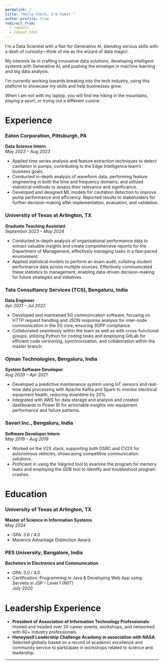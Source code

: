 ```yaml
---
permalink: /
title: "Hello there, I'm Sumit "
author_profile: true
redirect_from: 
  - /about/
  - /about.html
---
```


I'm a Data Scientist with a flair for Generative AI, blending serious skills with a dash of curiosity—think of me as the wizard of data magic!.

My interests lie in crafting innovative data solutions, developing intelligent systems with Generative AI, and pushing the envelope in machine learning and big data analysis.

I'm currently working towards breaking into the tech industry, using this platform to showcase my skills and help businesses grow.

When I am not with my laptop, you will find me hiking in the mountains, playing a sport, or trying out a different cuisine.

# Experience

### Eaton Corporation, Pittsburgh, PA
**Data Science Intern**  
*May 2023 – Aug 2023*  
- Applied time series analysis and feature extraction techniques to detect cavitation in pumps, contributing to the Edge Intelligence team’s business goals.
- Conducted in-depth analysis of waveform data, performing feature engineering in both the time and frequency domains, and utilized statistical methods to assess their relevance and significance.
- Developed and designed ML models for cavitation detection to improve pump performance and efficiency. Reported results to stakeholders for further decision-making after implementation, evaluation, and validation.

### University of Texas at Arlington, TX
**Graduate Teaching Assistant**  
*September 2023 – May 2024*  
- Conducted in-depth analysis of organizational performance data to extract valuable insights and create comprehensive reports for the Department of Management, effectively managing tasks in a fast-paced environment.
- Applied statistical models to perform an exam audit, collating student performance data across multiple sources. Effectively communicated these statistics to management, enabling data-driven decision-making for future strategies and initiatives.

### Tata Consultancy Services (TCS), Bengaluru, India
**Data Engineer**  
*Apr 2021 – Jul 2022*  
- Developed and maintained 5G communication software, focusing on HTTP request handling and JSON response analysis for inter-node communication in the 5G core, ensuring 3GPP compliance.
- Collaborated seamlessly within the team as well as with cross-functional groups, utilizing Python for coding tasks and employing GitLab for efficient code versioning, synchronization, and collaboration within the master branch.

### Ojman Technologies, Bengaluru, India
**System Software Developer**  
*Aug 2020 – Apr 2021*  
- Developed a predictive maintenance system using IoT sensors and real-time data processing with Apache Kafka and Spark to monitor electrical equipment health, reducing downtime by 20%.
- Integrated with AWS for data storage and analysis and created dashboards in Power BI for actionable insights into equipment performance and failure patterns.

### Savari Inc., Bengaluru, India
**Software Developer Intern**  
*May 2019 – Aug 2019*  
- Worked on the V2X stack, supporting both DSRC and CV2X for autonomous vehicles, showcasing competitive communication solutions.
- Proficient in using the Valgrind tool to examine the program for memory leaks and employing the GDB tool to identify and troubleshoot program crashes.

# Education

### University of Texas at Arlington, TX
**Master of Science in Information Systems**  
*May 2024*  
- GPA: 3.6 / 4.0  
- Maverick Advantage Distinction Award.

### PES University, Bangalore, India
**Bachelors in Electronics and Communication**  
- GPA: 3.0 / 4.0  
- Certification: Programming in Java & Developing Web App using Servlets in JSP – Level 1 (NIIT)  
*July 2020*

# Leadership Experience

- **President of Association of Information Technology Professionals**: Hosted and headed over 20 career events, workshops, and networked with 60+ industry professionals.
- **Honeywell Leadership Challenge Academy in association with NASA**: Selected globally based on a record of academic excellence and community service to participate in workshops related to science and leadership.

---